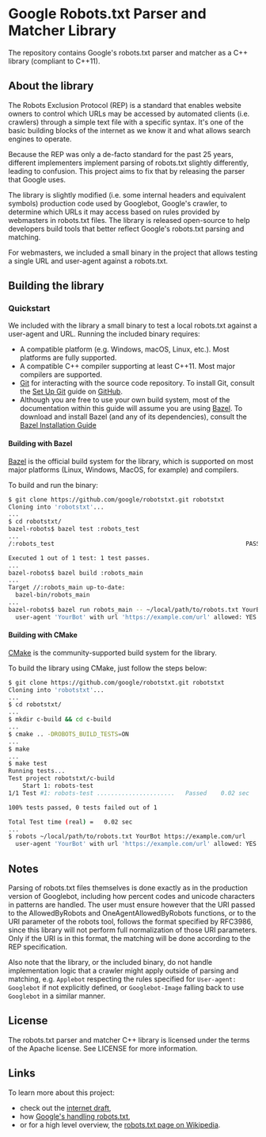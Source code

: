
# Google Robots.txt Parser and Matcher Library

The repository contains Google's robots.txt parser and matcher as a C++ library
(compliant to C++11).

## About the library

The Robots Exclusion Protocol (REP) is a standard that enables website owners to
control which URLs may be accessed by automated clients (i.e. crawlers) through
a simple text file with a specific syntax. It's one of the basic building blocks
of the internet as we know it and what allows search engines to operate.

Because the REP was only a de-facto standard for the past 25 years, different
implementers implement parsing of robots.txt slightly differently, leading to
confusion. This project aims to fix that by releasing the parser that Google
uses.

The library is slightly modified (i.e. some internal headers and equivalent
symbols) production code used by Googlebot, Google's crawler, to determine which
URLs it may access based on rules provided by webmasters in robots.txt files.
The library is released open-source to help developers build tools that better
reflect Google's robots.txt parsing and matching.

For webmasters, we included a small binary in the project that allows testing a
single URL and user-agent against a robots.txt.

## Building the library

### Quickstart

We included with the library a small binary to test a local robots.txt against a
user-agent and URL. Running the included binary requires:

*   A compatible platform (e.g. Windows, macOS, Linux, etc.). Most platforms are
    fully supported.
*   A compatible C++ compiler supporting at least C++11. Most major compilers
    are supported.
*   [Git](https://git-scm.com/) for interacting with the source code repository.
    To install Git, consult the
    [Set Up Git](https://help.github.com/articles/set-up-git/) guide on
    [GitHub](https://github.com/).
*   Although you are free to use your own build system, most of the
    documentation within this guide will assume you are using
    [Bazel](https://bazel.build/). To download and install Bazel (and any of its
    dependencies), consult the
    [Bazel Installation Guide](https://docs.bazel.build/versions/master/install.html)

#### Building with Bazel

[Bazel](https://bazel.build/) is the official build system for the library,
which is supported on most major platforms (Linux, Windows, MacOS, for example)
and compilers.

To build and run the binary:

```bash
$ git clone https://github.com/google/robotstxt.git robotstxt
Cloning into 'robotstxt'...
...
$ cd robotstxt/
bazel-robots$ bazel test :robots_test
...
/:robots_test                                                      PASSED in 0.1s

Executed 1 out of 1 test: 1 test passes.
...
bazel-robots$ bazel build :robots_main
...
Target //:robots_main up-to-date:
  bazel-bin/robots_main
...
bazel-robots$ bazel run robots_main -- ~/local/path/to/robots.txt YourBot https://example.com/url
  user-agent 'YourBot' with url 'https://example.com/url' allowed: YES
```

#### Building with CMake

[CMake](https://cmake.org) is the community-supported build system for the
library.

To build the library using CMake, just follow the steps below:

```bash
$ git clone https://github.com/google/robotstxt.git robotstxt
Cloning into 'robotstxt'...
...
$ cd robotstxt/
...
$ mkdir c-build && cd c-build
...
$ cmake .. -DROBOTS_BUILD_TESTS=ON
...
$ make
...
$ make test
Running tests...
Test project robotstxt/c-build
    Start 1: robots-test
1/1 Test #1: robots-test ......................   Passed    0.02 sec

100% tests passed, 0 tests failed out of 1

Total Test time (real) =   0.02 sec
...
$ robots ~/local/path/to/robots.txt YourBot https://example.com/url
  user-agent 'YourBot' with url 'https://example.com/url' allowed: YES
```

## Notes

Parsing of robots.txt files themselves is done exactly as in the production
version of Googlebot, including how percent codes and unicode characters in
patterns are handled. The user must ensure however that the URI passed to the
AllowedByRobots and OneAgentAllowedByRobots functions, or to the URI parameter
of the robots tool, follows the format specified by RFC3986, since this library
will not perform full normalization of those URI parameters. Only if the URI is
in this format, the matching will be done according to the REP specification.

Also note that the library, or the included binary, do not handle implementation
logic that a crawler might apply outside of parsing and matching, e.g. `Applebot`
respecting the rules specified for `User-agent: Googlebot` if not explicitly
defined, or `Googlebot-Image` falling back to use `Googlebot` in a similar manner.

## License

The robots.txt parser and matcher C++ library is licensed under the terms of the
Apache license. See LICENSE for more information.

## Links

To learn more about this project:

*   check out the
    [internet draft](https://tools.ietf.org/html/draft-koster-rep),
*   how
    [Google's handling robots.txt](https://developers.google.com/search/reference/robots_txt),
*   or for a high level overview, the
    [robots.txt page on Wikipedia](https://en.wikipedia.org/wiki/Robots_exclusion_standard).
